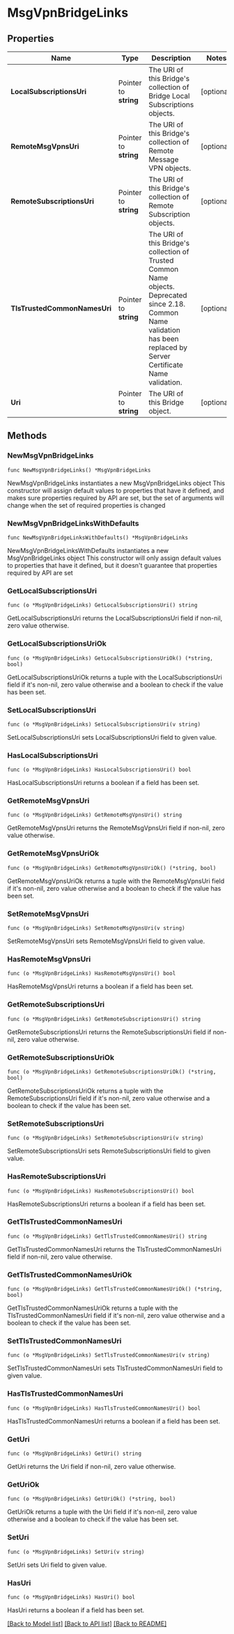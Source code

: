 # MsgVpnBridgeLinks

## Properties

Name | Type | Description | Notes
------------ | ------------- | ------------- | -------------
**LocalSubscriptionsUri** | Pointer to **string** | The URI of this Bridge&#39;s collection of Bridge Local Subscriptions objects. | [optional] 
**RemoteMsgVpnsUri** | Pointer to **string** | The URI of this Bridge&#39;s collection of Remote Message VPN objects. | [optional] 
**RemoteSubscriptionsUri** | Pointer to **string** | The URI of this Bridge&#39;s collection of Remote Subscription objects. | [optional] 
**TlsTrustedCommonNamesUri** | Pointer to **string** | The URI of this Bridge&#39;s collection of Trusted Common Name objects. Deprecated since 2.18. Common Name validation has been replaced by Server Certificate Name validation. | [optional] 
**Uri** | Pointer to **string** | The URI of this Bridge object. | [optional] 

## Methods

### NewMsgVpnBridgeLinks

`func NewMsgVpnBridgeLinks() *MsgVpnBridgeLinks`

NewMsgVpnBridgeLinks instantiates a new MsgVpnBridgeLinks object
This constructor will assign default values to properties that have it defined,
and makes sure properties required by API are set, but the set of arguments
will change when the set of required properties is changed

### NewMsgVpnBridgeLinksWithDefaults

`func NewMsgVpnBridgeLinksWithDefaults() *MsgVpnBridgeLinks`

NewMsgVpnBridgeLinksWithDefaults instantiates a new MsgVpnBridgeLinks object
This constructor will only assign default values to properties that have it defined,
but it doesn't guarantee that properties required by API are set

### GetLocalSubscriptionsUri

`func (o *MsgVpnBridgeLinks) GetLocalSubscriptionsUri() string`

GetLocalSubscriptionsUri returns the LocalSubscriptionsUri field if non-nil, zero value otherwise.

### GetLocalSubscriptionsUriOk

`func (o *MsgVpnBridgeLinks) GetLocalSubscriptionsUriOk() (*string, bool)`

GetLocalSubscriptionsUriOk returns a tuple with the LocalSubscriptionsUri field if it's non-nil, zero value otherwise
and a boolean to check if the value has been set.

### SetLocalSubscriptionsUri

`func (o *MsgVpnBridgeLinks) SetLocalSubscriptionsUri(v string)`

SetLocalSubscriptionsUri sets LocalSubscriptionsUri field to given value.

### HasLocalSubscriptionsUri

`func (o *MsgVpnBridgeLinks) HasLocalSubscriptionsUri() bool`

HasLocalSubscriptionsUri returns a boolean if a field has been set.

### GetRemoteMsgVpnsUri

`func (o *MsgVpnBridgeLinks) GetRemoteMsgVpnsUri() string`

GetRemoteMsgVpnsUri returns the RemoteMsgVpnsUri field if non-nil, zero value otherwise.

### GetRemoteMsgVpnsUriOk

`func (o *MsgVpnBridgeLinks) GetRemoteMsgVpnsUriOk() (*string, bool)`

GetRemoteMsgVpnsUriOk returns a tuple with the RemoteMsgVpnsUri field if it's non-nil, zero value otherwise
and a boolean to check if the value has been set.

### SetRemoteMsgVpnsUri

`func (o *MsgVpnBridgeLinks) SetRemoteMsgVpnsUri(v string)`

SetRemoteMsgVpnsUri sets RemoteMsgVpnsUri field to given value.

### HasRemoteMsgVpnsUri

`func (o *MsgVpnBridgeLinks) HasRemoteMsgVpnsUri() bool`

HasRemoteMsgVpnsUri returns a boolean if a field has been set.

### GetRemoteSubscriptionsUri

`func (o *MsgVpnBridgeLinks) GetRemoteSubscriptionsUri() string`

GetRemoteSubscriptionsUri returns the RemoteSubscriptionsUri field if non-nil, zero value otherwise.

### GetRemoteSubscriptionsUriOk

`func (o *MsgVpnBridgeLinks) GetRemoteSubscriptionsUriOk() (*string, bool)`

GetRemoteSubscriptionsUriOk returns a tuple with the RemoteSubscriptionsUri field if it's non-nil, zero value otherwise
and a boolean to check if the value has been set.

### SetRemoteSubscriptionsUri

`func (o *MsgVpnBridgeLinks) SetRemoteSubscriptionsUri(v string)`

SetRemoteSubscriptionsUri sets RemoteSubscriptionsUri field to given value.

### HasRemoteSubscriptionsUri

`func (o *MsgVpnBridgeLinks) HasRemoteSubscriptionsUri() bool`

HasRemoteSubscriptionsUri returns a boolean if a field has been set.

### GetTlsTrustedCommonNamesUri

`func (o *MsgVpnBridgeLinks) GetTlsTrustedCommonNamesUri() string`

GetTlsTrustedCommonNamesUri returns the TlsTrustedCommonNamesUri field if non-nil, zero value otherwise.

### GetTlsTrustedCommonNamesUriOk

`func (o *MsgVpnBridgeLinks) GetTlsTrustedCommonNamesUriOk() (*string, bool)`

GetTlsTrustedCommonNamesUriOk returns a tuple with the TlsTrustedCommonNamesUri field if it's non-nil, zero value otherwise
and a boolean to check if the value has been set.

### SetTlsTrustedCommonNamesUri

`func (o *MsgVpnBridgeLinks) SetTlsTrustedCommonNamesUri(v string)`

SetTlsTrustedCommonNamesUri sets TlsTrustedCommonNamesUri field to given value.

### HasTlsTrustedCommonNamesUri

`func (o *MsgVpnBridgeLinks) HasTlsTrustedCommonNamesUri() bool`

HasTlsTrustedCommonNamesUri returns a boolean if a field has been set.

### GetUri

`func (o *MsgVpnBridgeLinks) GetUri() string`

GetUri returns the Uri field if non-nil, zero value otherwise.

### GetUriOk

`func (o *MsgVpnBridgeLinks) GetUriOk() (*string, bool)`

GetUriOk returns a tuple with the Uri field if it's non-nil, zero value otherwise
and a boolean to check if the value has been set.

### SetUri

`func (o *MsgVpnBridgeLinks) SetUri(v string)`

SetUri sets Uri field to given value.

### HasUri

`func (o *MsgVpnBridgeLinks) HasUri() bool`

HasUri returns a boolean if a field has been set.


[[Back to Model list]](../README.md#documentation-for-models) [[Back to API list]](../README.md#documentation-for-api-endpoints) [[Back to README]](../README.md)


